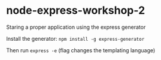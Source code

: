 node-express-workshop-2
=======================

Staring a proper application using the express generator

Install the generator: ```npm install -g express-generator```

Then run ```express -e``` (flag changes the templating language)
